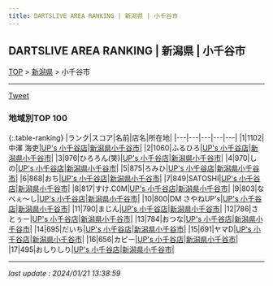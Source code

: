 ```yaml
---
title: DARTSLIVE AREA RANKING | 新潟県 | 小千谷市
---
```

## DARTSLIVE AREA RANKING | 新潟県 | 小千谷市

[TOP](/darts/rank/) > [新潟県](/darts/rank/新潟県/) > 小千谷市

___

<a href="https://twitter.com/share?ref_src=twsrc%5Etfw" data-text="DARTSLIVE AREA RANKING | 新潟県小千谷市" class="twitter-share-button" data-via="DARTSLIVE" data-hashtags="DARTSLIVE" data-related="DARTSLIVE" data-show-count="false">Tweet</a>

### 地域別TOP 100

{:.table-ranking}
|ランク|スコア|名前|店名|所在地|
|---|---|---|---|---|
|1|1102|中澤 海吏|<a href="https://search.dartslive.com/jp/shop/2c6f1df2baa1297e0d9b047a20a7ba1e">UP's 小千谷店</a>|<a href="/darts/rank/新潟県/小千谷市">新潟県小千谷市</a>|
|2|1060|ふるひろ|<a href="https://search.dartslive.com/jp/shop/2c6f1df2baa1297e0d9b047a20a7ba1e">UP's 小千谷店</a>|<a href="/darts/rank/新潟県/小千谷市">新潟県小千谷市</a>|
|3|976|ひろろん(笑)|<a href="https://search.dartslive.com/jp/shop/2c6f1df2baa1297e0d9b047a20a7ba1e">UP's 小千谷店</a>|<a href="/darts/rank/新潟県/小千谷市">新潟県小千谷市</a>|
|4|970|しの|<a href="https://search.dartslive.com/jp/shop/2c6f1df2baa1297e0d9b047a20a7ba1e">UP's 小千谷店</a>|<a href="/darts/rank/新潟県/小千谷市">新潟県小千谷市</a>|
|5|875|ろみひ|<a href="https://search.dartslive.com/jp/shop/2c6f1df2baa1297e0d9b047a20a7ba1e">UP's 小千谷店</a>|<a href="/darts/rank/新潟県/小千谷市">新潟県小千谷市</a>|
|6|868|おち|<a href="https://search.dartslive.com/jp/shop/2c6f1df2baa1297e0d9b047a20a7ba1e">UP's 小千谷店</a>|<a href="/darts/rank/新潟県/小千谷市">新潟県小千谷市</a>|
|7|849|SATOSHI|<a href="https://search.dartslive.com/jp/shop/2c6f1df2baa1297e0d9b047a20a7ba1e">UP's 小千谷店</a>|<a href="/darts/rank/新潟県/小千谷市">新潟県小千谷市</a>|
|8|817|すけ.C0M|<a href="https://search.dartslive.com/jp/shop/2c6f1df2baa1297e0d9b047a20a7ba1e">UP's 小千谷店</a>|<a href="/darts/rank/新潟県/小千谷市">新潟県小千谷市</a>|
|9|803|なべぇ〜し|<a href="https://search.dartslive.com/jp/shop/2c6f1df2baa1297e0d9b047a20a7ba1e">UP's 小千谷店</a>|<a href="/darts/rank/新潟県/小千谷市">新潟県小千谷市</a>|
|10|800|DM さやねUP&#x27;s|<a href="https://search.dartslive.com/jp/shop/2c6f1df2baa1297e0d9b047a20a7ba1e">UP's 小千谷店</a>|<a href="/darts/rank/新潟県/小千谷市">新潟県小千谷市</a>|
|11|790|まじん|<a href="https://search.dartslive.com/jp/shop/2c6f1df2baa1297e0d9b047a20a7ba1e">UP's 小千谷店</a>|<a href="/darts/rank/新潟県/小千谷市">新潟県小千谷市</a>|
|12|786|さとぅー|<a href="https://search.dartslive.com/jp/shop/2c6f1df2baa1297e0d9b047a20a7ba1e">UP's 小千谷店</a>|<a href="/darts/rank/新潟県/小千谷市">新潟県小千谷市</a>|
|13|784|おつな|<a href="https://search.dartslive.com/jp/shop/2c6f1df2baa1297e0d9b047a20a7ba1e">UP's 小千谷店</a>|<a href="/darts/rank/新潟県/小千谷市">新潟県小千谷市</a>|
|14|695|だいち|<a href="https://search.dartslive.com/jp/shop/2c6f1df2baa1297e0d9b047a20a7ba1e">UP's 小千谷店</a>|<a href="/darts/rank/新潟県/小千谷市">新潟県小千谷市</a>|
|15|691|ヤマD|<a href="https://search.dartslive.com/jp/shop/2c6f1df2baa1297e0d9b047a20a7ba1e">UP's 小千谷店</a>|<a href="/darts/rank/新潟県/小千谷市">新潟県小千谷市</a>|
|16|656|カピー|<a href="https://search.dartslive.com/jp/shop/2c6f1df2baa1297e0d9b047a20a7ba1e">UP's 小千谷店</a>|<a href="/darts/rank/新潟県/小千谷市">新潟県小千谷市</a>|
|17|495|おしりしり|<a href="https://search.dartslive.com/jp/shop/2c6f1df2baa1297e0d9b047a20a7ba1e">UP's 小千谷店</a>|<a href="/darts/rank/新潟県/小千谷市">新潟県小千谷市</a>|



___

_last update : 2024/01/21 13:38:59_


<script src="https://cdnjs.cloudflare.com/ajax/libs/jquery/3.6.1/jquery.min.js" integrity="sha512-aVKKRRi/Q/YV+4mjoKBsE4x3H+BkegoM/em46NNlCqNTmUYADjBbeNefNxYV7giUp0VxICtqdrbqU7iVaeZNXA==" crossorigin="anonymous" referrerpolicy="no-referrer"></script>
<script src="https://cdnjs.cloudflare.com/ajax/libs/jquery.tablesorter/2.31.3/js/jquery.tablesorter.min.js" integrity="sha512-qzgd5cYSZcosqpzpn7zF2ZId8f/8CHmFKZ8j7mU4OUXTNRd5g+ZHBPsgKEwoqxCtdQvExE5LprwwPAgoicguNg==" crossorigin="anonymous" referrerpolicy="no-referrer"></script>
<link rel="stylesheet" href="https://cdnjs.cloudflare.com/ajax/libs/jquery.tablesorter/2.31.3/css/theme.default.min.css" integrity="sha512-wghhOJkjQX0Lh3NSWvNKeZ0ZpNn+SPVXX1Qyc9OCaogADktxrBiBdKGDoqVUOyhStvMBmJQ8ZdMHiR3wuEq8+w==" crossorigin="anonymous" referrerpolicy="no-referrer" />
<script>
$(function() {
    $(".table-ranking").tablesorter({sortList:[[0, 0]]});
});
</script>

<script async src="https://platform.twitter.com/widgets.js" charset="utf-8"></script>